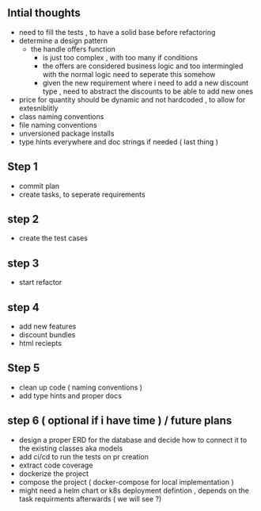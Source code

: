 ## Intial thoughts 
 - need to fill the tests , to have a solid base before refactoring 
 - determine a design pattern
   - the handle offers function
     - is just too complex , with too many if conditions
     - the offers are considered business logic and too intermingled with the normal logic need to seperate this somehow 
     - given the new requirement where i need to add a new discount type , need to abstract the discounts to be able to add new ones
 - price for quantity should be dynamic and not hardcoded , to allow for extesniblitly
 - class naming conventions 
 - file naming conventions 
 - unversioned package installs 
 - type hints everywhere and doc strings if needed ( last thing )

## Step 1
 - commit plan 
 - create tasks, to seperate requirements

## step 2 
 - create the test cases 

## step 3 
 - start refactor 

## step 4 
 - add new features
 - discount bundles
 - html reciepts

## Step 5 
 - clean up code ( naming conventions )
 - add type hints and proper docs 

## step 6 ( optional if i have time ) / future plans  
 - design a proper ERD for the database and decide how to connect it to the existing classes aka models 
 - add ci/cd to run the tests on pr creation 
 - extract code coverage 
 - dockerize the project
 - compose the project ( docker-compose for local implementation )
 - might need a helm chart or k8s deployment defintion , depends on the task requirments afterwards ( we will see ?)